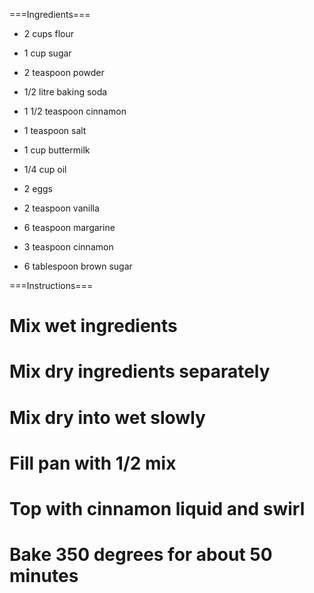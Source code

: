===Ingredients===

* 2 cups flour

* 1 cup sugar

* 2 teaspoon powder

* 1/2 litre baking soda

* 1 1/2 teaspoon cinnamon

* 1 teaspoon salt

* 1 cup buttermilk

* 1/4 cup oil

* 2 eggs

* 2 teaspoon vanilla

* 6 teaspoon margarine

* 3 teaspoon cinnamon

* 6 tablespoon brown sugar

===Instructions===

# Mix wet ingredients
# Mix dry ingredients separately
# Mix dry into wet slowly
# Fill pan with 1/2 mix
# Top with cinnamon liquid and swirl
# Bake 350 degrees for about 50 minutes